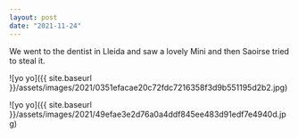 ```yaml
---
layout: post
date: "2021-11-24"
---
```


We went to the dentist in Lleida and saw a lovely Mini and then Saoirse tried to steal it.

![yo yo]({{ site.baseurl }}/assets/images/2021/0351efacae20c72fdc7216358f3d9b551195d2b2.jpg)

![yo yo]({{ site.baseurl }}/assets/images/2021/49efae3e2d76a0a4ddf845ee483d91edf7e4940d.jpg)
